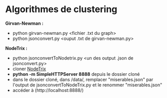 # Algorithmes de clustering

<b>Girvan-Newman :</b>

* python girvan-newman.py <fichier .txt du graph>
* python jsonconvert.py <ouput .txt de girvan-newman.py>

<b>NodeTrix :</b>
* python jsonconvertToNodetrix.py <un des output .json de jsonconvert.py> <graph initial>
* cloner [NodeTrix](https://github.com/IRT-SystemX/nodetrix)
* <b>python -m SimpleHTTPServer 8888</b> depuis le dossier cloné
* dans le dossier cloné, dans /data/, remplacer "miserables.json" par l'output de jsonconvertToNodeTrix.py et le renommer "miserables.json" 
* accéder à (http://localhost:8888/)

